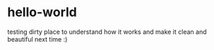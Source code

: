 # hello-world
testing dirty place to understand how it works and make it clean and beautiful next time :)

